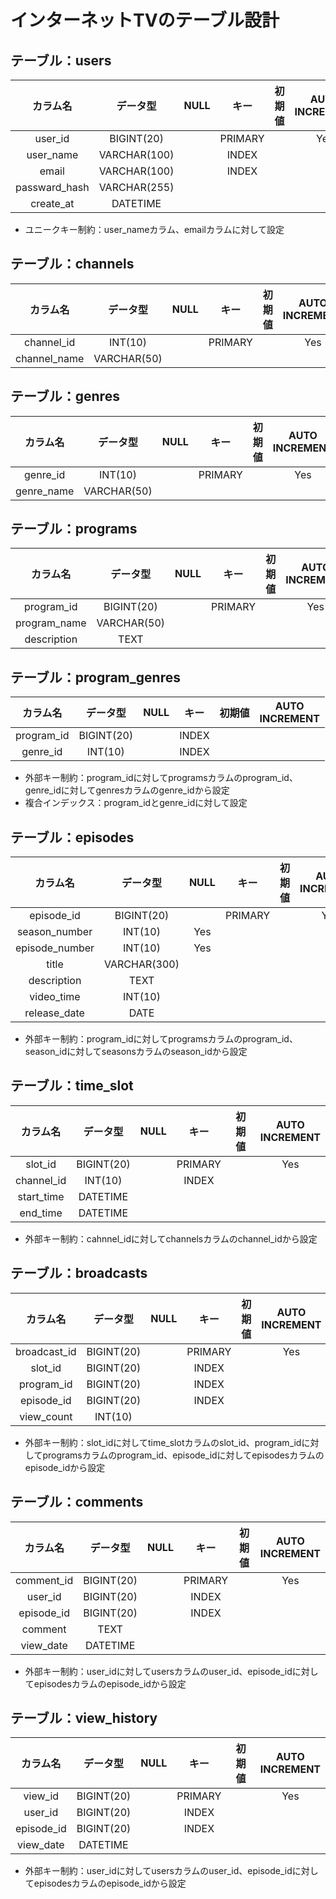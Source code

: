 # インターネットTVのテーブル設計
## テーブル：users
|カラム名|データ型|NULL|キー|初期値|AUTO<br>INCREMENT|
|:--:|:--:|:--:|:--:|:--:|:--:|
|user_id|BIGINT(20)||PRIMARY||Yes|
|user_name|VARCHAR(100)||INDEX||
|email|VARCHAR(100)||INDEX||
|passward_hash|VARCHAR(255)||||
|create_at|DATETIME|||||
* ユニークキー制約：user_nameカラム、emailカラムに対して設定
## テーブル：channels
|カラム名|データ型|NULL|キー|初期値|AUTO<br>INCREMENT|
|:--:|:--:|:--:|:--:|:--:|:--:|
|channel_id|INT(10)||PRIMARY||Yes|
|channel_name|VARCHAR(50)|||||
## テーブル：genres
|カラム名|データ型|NULL|キー|初期値|AUTO<br>INCREMENT|
|:--:|:--:|:--:|:--:|:--:|:--:|
|genre_id|INT(10)||PRIMARY||Yes|
|genre_name|VARCHAR(50)|||||
## テーブル：programs
|カラム名|データ型|NULL|キー|初期値|AUTO<br>INCREMENT|
|:--:|:--:|:--:|:--:|:--:|:--:|
|program_id|BIGINT(20)||PRIMARY||Yes|
|program_name|VARCHAR(50)|||||
|description|TEXT|||||
## テーブル：program_genres
|カラム名|データ型|NULL|キー|初期値|AUTO<br>INCREMENT|
|:--:|:--:|:--:|:--:|:--:|:--:|
|program_id|BIGINT(20)||INDEX|||
|genre_id|INT(10)||INDEX|||
* 外部キー制約：program_idに対してprogramsカラムのprogram_id、genre_idに対してgenresカラムのgenre_idから設定
* 複合インデックス：program_idとgenre_idに対して設定
## テーブル：episodes
|カラム名|データ型|NULL|キー|初期値|AUTO<br>INCREMENT|
|:--:|:--:|:--:|:--:|:--:|:--:|
|episode_id|BIGINT(20)||PRIMARY||Yes|
|season_number|INT(10)|Yes||||
|episode_number|INT(10)|Yes||||
|title|VARCHAR(300)|||||
|description|TEXT|||||
|video_time|INT(10)|||||
|release_date|DATE|||||
* 外部キー制約：program_idに対してprogramsカラムのprogram_id、season_idに対してseasonsカラムのseason_idから設定
## テーブル：time_slot
|カラム名|データ型|NULL|キー|初期値|AUTO<br>INCREMENT|
|:--:|:--:|:--:|:--:|:--:|:--:|
|slot_id|BIGINT(20)||PRIMARY||Yes|
|channel_id|INT(10)||INDEX|||
|start_time|DATETIME|||||
|end_time|DATETIME|||||
* 外部キー制約：cahnnel_idに対してchannelsカラムのchannel_idから設定
## テーブル：broadcasts
|カラム名|データ型|NULL|キー|初期値|AUTO<br>INCREMENT|
|:--:|:--:|:--:|:--:|:--:|:--:|
|broadcast_id|BIGINT(20)||PRIMARY||Yes|
|slot_id|BIGINT(20)||INDEX|||
|program_id|BIGINT(20)||INDEX|||
|episode_id|BIGINT(20)||INDEX|||
|view_count|INT(10)|||||
* 外部キー制約：slot_idに対してtime_slotカラムのslot_id、program_idに対してprogramsカラムのprogram_id、episode_idに対してepisodesカラムのepisode_idから設定
## テーブル：comments
|カラム名|データ型|NULL|キー|初期値|AUTO<br>INCREMENT|
|:--:|:--:|:--:|:--:|:--:|:--:|
|comment_id|BIGINT(20)||PRIMARY||Yes|
|user_id|BIGINT(20)||INDEX|||
|episode_id|BIGINT(20)||INDEX|||
|comment|TEXT|||||
|view_date|DATETIME|||||
* 外部キー制約：user_idに対してusersカラムのuser_id、episode_idに対してepisodesカラムのepisode_idから設定
## テーブル：view_history
|カラム名|データ型|NULL|キー|初期値|AUTO<br>INCREMENT|
|:--:|:--:|:--:|:--:|:--:|:--:|
|view_id|BIGINT(20)||PRIMARY||Yes|
|user_id|BIGINT(20)||INDEX|||
|episode_id|BIGINT(20)||INDEX|||
|view_date|DATETIME|||||
* 外部キー制約：user_idに対してusersカラムのuser_id、episode_idに対してepisodesカラムのepisode_idから設定
